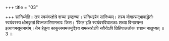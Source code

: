 +++
title = "03"

+++
सांनिध्येति॥ तत्र स्वयंवरक्षेत्रे शच्या इन्द्राण्या। संनिधइरेव सांनिध्यम्। तस्य योगात्सद्भावाद्धेतोः स्वयंवरस्य क्षोभकृतां विघ्नकारिणामभावः किस। 'किल'इति स्वयंवरविघातकाः शच्या विनाश्यन्त इत्यागमसूचनार्थम्। तेन हेतुना काकुत्स्थमजमुद्दिश्य समत्सरोऽपि सवैरोऽपि क्षितिपाललोकः शशाम नाक्षुभ्यत् ॥ 3 ॥